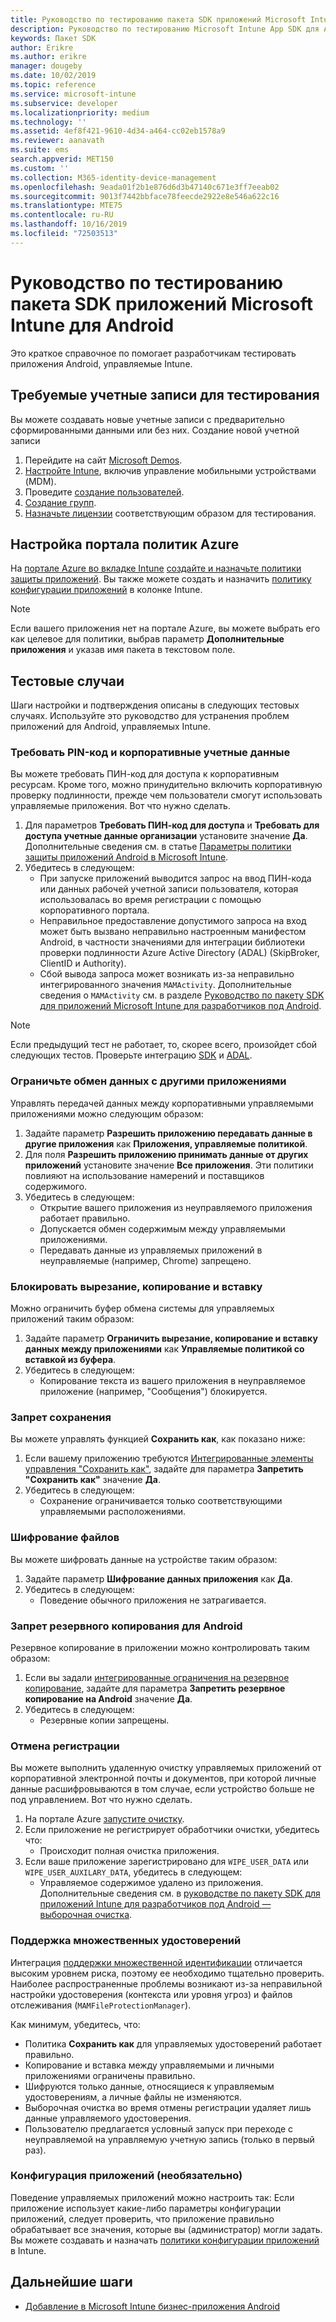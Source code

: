 ```yaml
---
title: Руководство по тестированию пакета SDK приложений Microsoft Intune для Android
description: Руководство по тестированию Microsoft Intune App SDK для Android поможет вам протестировать приложение Android под управлением Intune.
keywords: Пакет SDK
author: Erikre
ms.author: erikre
manager: dougeby
ms.date: 10/02/2019
ms.topic: reference
ms.service: microsoft-intune
ms.subservice: developer
ms.localizationpriority: medium
ms.technology: ''
ms.assetid: 4ef8f421-9610-4d34-a464-cc02eb1578a9
ms.reviewer: aanavath
ms.suite: ems
search.appverid: MET150
ms.custom: ''
ms.collection: M365-identity-device-management
ms.openlocfilehash: 9eada01f2b1e876d6d3b47140c671e3ff7eeab02
ms.sourcegitcommit: 9013f7442bbface78feecde2922e8e546a622c16
ms.translationtype: MTE75
ms.contentlocale: ru-RU
ms.lasthandoff: 10/16/2019
ms.locfileid: "72503513"
---
```

# <a name="microsoft-intune-app-sdk-for-android-testing-guide"></a>Руководство по тестированию пакета SDK приложений Microsoft Intune для Android

Это краткое справочное по помогает разработчикам тестировать приложения Android, управляемые Intune.  

## <a name="prerequisite-test-accounts"></a>Требуемые учетные записи для тестирования
Вы можете создавать новые учетные записи с предварительно сформированными данными или без них. Создание новой учетной записи
1. Перейдите на сайт [Microsoft Demos](https://demos.microsoft.com/environments/create/tenant). 
2. [Настройте Intune](../fundamentals/setup-steps.md), включив управление мобильными устройствами (MDM).
3. Проведите [создание пользователей](../fundamentals/users-add.md).
4. [Создание групп](../fundamentals/groups-add.md).
5. [Назначьте лицензии](../fundamentals/licenses-assign.md) соответствующим образом для тестирования.


## <a name="azure-portal-policy-configuration"></a>Настройка портала политик Azure
На [портале Azure во вкладке Intune](../apps/app-protection-policies.md) [создайте и назначьте политики защиты приложений](https://portal.azure.com/?feature.customportal=false#blade/Microsoft_Intune_Apps/MainMenu/14/selectedMenuItem/Overview). Вы также можете создать и назначить [политику конфигурации приложений](../apps/app-configuration-policies-overview.md) в колонке Intune.

> [!NOTE]
> Если вашего приложения нет на портале Azure, вы можете выбрать его как целевое для политики, выбрав параметр **Дополнительные приложения** и указав имя пакета в текстовом поле.

## <a name="test-cases"></a>Тестовые случаи

Шаги настройки и подтверждения описаны в следующих тестовых случаях. Используйте это руководство для устранения проблем приложений для Android, управляемых Intune.

### <a name="required-pin-and-corporate-credentials"></a>Требовать PIN-код и корпоративные учетные данные

Вы можете требовать ПИН-код для доступа к корпоративным ресурсам. Кроме того, можно принудительно включить корпоративную проверку подлинности, прежде чем пользователи смогут использовать управляемые приложения. Вот что нужно сделать.

1. Для параметров **Требовать ПИН-код для доступа** и **Требовать для доступа учетные данные организации** установите значение **Да**. Дополнительные сведения см. в статье [Параметры политики защиты приложений Android в Microsoft Intune](../apps/app-protection-policy-settings-android.md#access-requirements).
2. Убедитесь в следующем:
    - При запуске приложений выводится запрос на ввод ПИН-кода или данных рабочей учетной записи пользователя, которая использовалась во время регистрации с помощью корпоративного портала.
    - Неправильное предоставление допустимого запроса на вход может быть вызвано неправильно настроенным манифестом Android, в частности значениями для интеграции библиотеки проверки подлинности Azure Active Directory (ADAL) (SkipBroker, ClientID и Authority).
    - Сбой вывода запроса может возникать из-за неправильно интегрированного значения `MAMActivity`. Дополнительные сведения о `MAMActivity` см. в разделе [Руководство по пакету SDK для приложений Microsoft Intune для разработчиков под Android](app-sdk-android.md).

> [!NOTE] 
> Если предыдущий тест не работает, то, скорее всего, произойдет сбой следующих тестов. Проверьте интеграцию [SDK](app-sdk-android.md##sdk-integration) и [ADAL](app-sdk-android.md#configure-azure-active-directory-authentication-library-adal).

### <a name="restrict-transferring-and-receiving-data-with-other-apps"></a>Ограничьте обмен данных с другими приложениями
Управлять передачей данных между корпоративными управляемыми приложениями можно следующим образом:

1. Задайте параметр **Разрешить приложению передавать данные в другие приложения** как **Приложения, управляемые политикой**.
2. Для поля **Разрешить приложению принимать данные от других приложений** установите значение **Все приложения**. Эти политики повлияют на использование намерений и поставщиков содержимого.
3. Убедитесь в следующем:
    - Открытие вашего приложения из неуправляемого приложения работает правильно.
    - Допускается обмен содержимым между управляемыми приложениями.
    - Передавать данные из управляемых приложений в неуправляемые (например, Chrome) запрещено.

### <a name="restrict-cut-copy-and-paste"></a>Блокировать вырезание, копирование и вставку
Можно ограничить буфер обмена системы для управляемых приложений таким образом:

1. Задайте параметр **Ограничить вырезание, копирование и вставку данных между приложениями** как **Управляемые политикой со вставкой из буфера**.
2. Убедитесь в следующем:
    - Копирование текста из вашего приложения в неуправляемое приложение (например, "Сообщения") блокируется.

### <a name="prevent-save"></a>Запрет сохранения
Вы можете управлять функцией **Сохранить как**, как показано ниже:

1. Если вашему приложению требуются [Интегрированные элементы управления "Сохранить как"](app-sdk-android.md#example-determine-if-saving-to-device-or-cloud-storage-is-permitted), задайте для параметра **Запретить "Сохранить как"** значение **Да**.
2. Убедитесь в следующем:
    - Сохранение ограничивается только соответствующими управляемыми расположениями.

### <a name="file-encryption"></a>Шифрование файлов
Вы можете шифровать данные на устройстве таким образом:

1. Задайте параметр **Шифрование данных приложения** как **Да**.
2. Убедитесь в следующем:
    - Поведение обычного приложения не затрагивается.

### <a name="prevent-android-backups"></a>Запрет резервного копирования для Android
Резервное копирование в приложении можно контролировать таким образом:

1. Если вы задали [интегрированные ограничения на резервное копирование](app-sdk-android.md#protecting-backup-data), задайте для параметра **Запретить резервное копирование на Android** значение **Да**.
2. Убедитесь в следующем:
    - Резервные копии запрещены.

### <a name="unenrollment"></a>Отмена регистрации
Вы можете выполнить удаленную очистку управляемых приложений от корпоративной электронной почты и документов, при которой личные данные расшифровываются в том случае, если устройство больше не под управлением. Вот что нужно сделать.

1. На портале Azure [запустите очистку](../apps/apps-selective-wipe.md).
2. Если приложение не регистрирует обработчики очистки, убедитесь что:
    - Происходит полная очистка приложения.
3. Если ваше приложение зарегистрировано для `WIPE_USER_DATA` или `WIPE_USER_AUXILARY_DATA`, убедитесь в следующем:
    - Управляемое содержимое удалено из приложения. Дополнительные сведения см. в [руководстве по пакету SDK для приложений Intune для разработчиков под Android — выборочная очистка](app-sdk-android.md#selective-wipe).

### <a name="multi-identity-support"></a>Поддержка множественных удостоверений
Интеграция [поддержки множественной идентификации](app-sdk-android.md#multi-identity-optional) отличается высоким уровнем риска, поэтому ее необходимо тщательно проверить. Наиболее распространенные проблемы возникают из-за неправильной настройки удостоверения (контекста или уровня угроз) и файлов отслеживания (`MAMFileProtectionManager`).

Как минимум, убедитесь, что:

- Политика **Сохранить как** для управляемых удостоверений работает правильно.
- Копирование и вставка между управляемыми и личными приложениями ограничены правильно.
- Шифруются только данные, относящиеся к управляемым удостоверениям, а личные файлы не изменяются.
- Выборочная очистка во время отмены регистрации удаляет лишь данные управляемого удостоверения.
- Пользователю предлагается условный запуск при переходе с неуправляемой на управляемую учетную запись (только в первый раз).

### <a name="app-configuration-optional"></a>Конфигурация приложений (необязательно)
Поведение управляемых приложений можно настроить так: Если приложение использует какие-либо параметры конфигурации приложений, следует проверить, что приложение правильно обрабатывает все значения, которые вы (администратор) могли задать. Вы можете создавать и назначать [политики конфигурации приложений](../apps/app-configuration-policies-overview.md) в Intune.

## <a name="next-steps"></a>Дальнейшие шаги

- [Добавление в Microsoft Intune бизнес-приложения Android](../apps/lob-apps-android.md)
